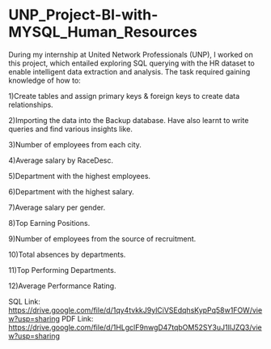 # UNP_Project-BI-with-MYSQL_Human_Resources
During my internship at United Network Professionals (UNP), I worked on this project, which entailed exploring SQL querying with the HR dataset to enable intelligent data extraction and analysis. The task required gaining knowledge of how to:

1)Create tables and assign primary keys & foreign keys to create data relationships.

2)Importing the data into the Backup database. Have also learnt to write queries and find various insights like.

3)Number of employees from each city.

4)Average salary by RaceDesc.

5)Department with the highest employees.

6)Department with the highest salary.

7)Average salary per gender.

8)Top Earning Positions.

9)Number of employees from the source of recruitment.

10)Total absences by departments.

11)Top Performing Departments.

12)Average Performance Rating.




SQL Link: https://drive.google.com/file/d/1qy4tvkkJ9ylCiVSEdqhsKypPq58w1FOW/view?usp=sharing
PDF Link: https://drive.google.com/file/d/1HLgclF9nwgD47tqbOM52SY3uJ1IlJZQ3/view?usp=sharing

